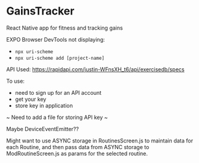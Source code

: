 # GainsTracker

React Native app for fitness and tracking gains

EXPO Browser DevTools not displaying:

- `npx uri-scheme`
- `npx uri-scheme add [project-name]`

API Used: https://rapidapi.com/justin-WFnsXH_t6/api/exercisedb/specs

To use:

- need to sign up for an API account
- get your key
- store key in application

~ Need to add a file for storing API key ~

Maybe DeviceEventEmitter??

Might want to use ASYNC storage in RoutinesScreen.js to maintain data for each Routine, and then pass data from ASYNC storage to ModRoutineScreen.js as params for the selected routine.
